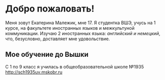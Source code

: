 # Добро пожаловать!
Меня зовут Екатерина Малежик, мне 17. Я студентка ВШЭ, учусь на 1 курсе, на факультете иностранных языков и межкультуной коммуникации. Изучаю 2 иностранных языка: *английский и немецкий*, что, безусловно, доставляет мне удовольствие. 
## Мое обучение до Вышки
С 1 по 9 класс я училась в общеобразовательной школе №1935 <http://sch1935uv.mskobr.ru>

